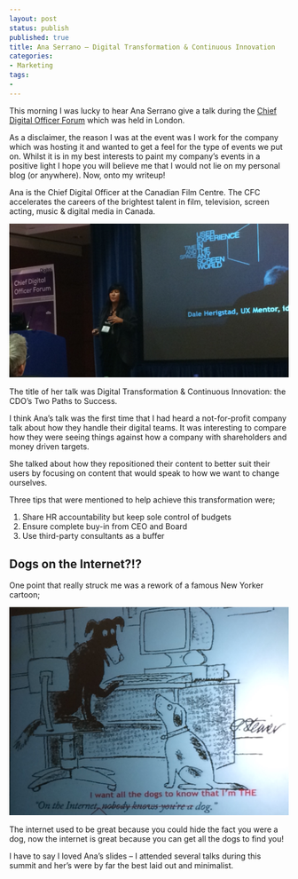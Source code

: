```yaml
---
layout: post
status: publish
published: true
title: Ana Serrano – Digital Transformation & Continuous Innovation
categories:
- Marketing
tags:
- 
---
```


This morning I was lucky to hear Ana Serrano give a talk during the [Chief Digital Officer Forum](http://theinnovationenterprise.com/summits/chief-digital-officer-summit-london-2015/) which was held in London.

As a disclaimer, the reason I was at the event was  I work for the company which was hosting it and wanted to get a feel for the type of events we put on. Whilst it is in my best interests to paint my company’s events in a positive light I hope you will believe me that I would not lie on my personal blog (or anywhere). Now, onto my writeup!

Ana is the Chief Digital Officer at the Canadian Film Centre. The CFC accelerates the careers of the brightest talent in film, television, screen acting, music & digital media in Canada.

![Ana Serrano](/img/ana-serrano.jpg)

The title of her talk was Digital Transformation & Continuous Innovation: the CDO’s Two Paths to Success.

I think Ana’s talk was the first time that I had heard a not-for-profit company talk about how they handle their digital teams. It was interesting to compare how they were seeing things  against how a company with shareholders and money driven targets.

She talked about how they repositioned their content to better suit their users by focusing on content that would speak to how we want to change ourselves.

Three tips that were mentioned to help achieve this transformation were;

1. Share HR accountability but keep sole control of budgets
2. Ensure complete buy-in from CEO and Board
3. Use third-party consultants as a buffer

## Dogs on the Internet?!?

One point that really struck me was a rework of a famous New Yorker cartoon;

![Internet Dog](/img/internet-dog.jpg)

The internet used to be great because you could hide the fact you were a dog, now the internet is great because you can get all the dogs to find you!

I have to say I loved Ana’s slides – I attended several talks during this summit and her’s were by far the best laid out and minimalist.
 